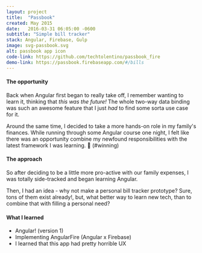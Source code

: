 ```yaml
---
layout: project
title:  "Passbook"
created: May 2015
date:   2016-03-31 06:05:00 -0600
subtitle: "Simple bill tracker"
stack: Angular, Firebase, Gulp
image: svg-passbook.svg
alt: passbook app icon
code-link: https://github.com/techtolentino/passbook_fire
demo-link: https://passbook.firebaseapp.com/#/bills
---
```


#### The opportunity
Back when Angular first began to really take off, I remember wanting to learn it, thinking that _this was the future!_ The whole two-way data binding was such an awesome feature that I just _had_ to find some sorta use case for it.

Around the same time, I decided to take a more hands-on role in my family's finances. While running through some Angular course one night, I felt like there was an opportunity combine my newfound responsibilities with the latest framework I was learning. 🎉 (#winning)

#### The approach
So after deciding to be a little more pro-active with our family expenses, I was totally side-tracked and began learning Angular.

Then, I had an idea - why not make a personal bill tracker prototype? Sure, tons of them exist already!, but, what better way to learn new tech, than to combine that with filling a personal need?

#### What I learned
- Angular! (version 1)
- Implementing AngularFire (Angular x Firebase)
- I learned that this app had pretty horrible UX